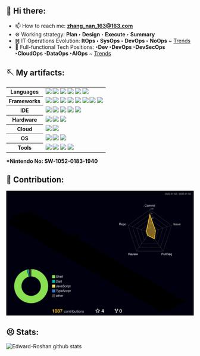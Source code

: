 ## 👋 Hi there:

- 📫 How to reach me: **zhang_nan_163@163.com**
- ⚙️ Working strategy: **Plan ‣ Design ‣ Execute ‣ Summary**
- ䷰ IT Operations Evolution: **ItOps ‣ SysOps ‣ DevOps ‣ NoOps**  ~ [Trends](https://www.bmc.com/blogs/itops-devops-and-noops-oh-my/)
- 💎 Full-functional Tech Positions: **‣Dev ‣DevOps ‣DevSecOps ‣CloudOps ‣DataOps ‣AIOps** ~ [Trends](https://geekflare.com/what-is-sysops-dataops-devops-aiops-itops/#geekflare-toc-itops)
## 🪡 My artifacts: 

<table>
  <tr>
    <th>Languages</th>
    <td><img src="https://img.shields.io/badge/JavaScript-323330?style=for-the-badge&logo=javascript&logoColor=F7DF1E" /> <img src="https://img.shields.io/badge/TypeScript-007ACC?style=for-the-badge&logo=typescript&logoColor=white"/> <img src="https://img.shields.io/badge/C%23-239120?style=for-the-badge&logo=c-sharp&logoColor=white" /> <img src="https://img.shields.io/badge/Dart-0175C2?style=for-the-badge&logo=dart&logoColor=white" /> <img src="https://img.shields.io/badge/Swift-FA7343?style=for-the-badge&logo=swift&logoColor=white" /> <img src="https://img.shields.io/badge/Kotlin-0095D5?style=for-the-badge&logo=kotlin&logoColor=white" /></td>
  </tr>
  <tr>
    <th>Frameworks</th>
    <td><img src="https://img.shields.io/badge/Node.js-339933?style=for-the-badge&logo=nodedotjs&logoColor=white" /> <img src="https://img.shields.io/badge/Tailwind_CSS-38B2AC?style=for-the-badge&logo=tailwind-css&logoColor=white" /> <img src="https://img.shields.io/badge/React-20232A?style=for-the-badge&logo=react&logoColor=61DAFB" /> <img src="hhttps://img.shields.io/badge/Docker-2CA5E0?style=for-the-badge&logo=docker&logoColor=white" /> <img src="https://img.shields.io/badge/Vite-B73BFE?style=for-the-badge&logo=vite&logoColor=FFD62E" /> <img src="https://img.shields.io/badge/Redux-593D88?style=for-the-badge&logo=redux&logoColor=white" /> <img src="https://img.shields.io/badge/Flutter-02569B?style=for-the-badge&logo=flutter&logoColor=white" /> <img src="https://img.shields.io/static/v1?style=for-the-badge&message=Tauri&color=222222&logo=Tauri&logoColor=FFC131&label=" /></td>
  </tr>
  <tr>
    <th>IDE</th>
    <td><img src="https://img.shields.io/badge/Visual_Studio_Code-0078D4?style=for-the-badge&logo=visual%20studio%20code&logoColor=white" /> <img src="https://img.shields.io/badge/Visual_Studio-5C2D91?style=for-the-badge&logo=visual%20studio&logoColor=white" /> <img src="https://img.shields.io/badge/Xcode-007ACC?style=for-the-badge&logo=Xcode&logoColor=white" /> <img src="	https://img.shields.io/badge/npm-CB3837?style=for-the-badge&logo=npm&logoColor=white" /> <img src="https://img.shields.io/badge/Android_Studio-3DDC84?style=for-the-badge&logo=android-studio&logoColor=white" /> </td>
  </tr>
  <tr>
    <th>Hardware</th>
    <td><img src="https://img.shields.io/badge/apple%20silicon-333333?style=for-the-badge&logo=apple&logoColor=white" /> <img src="https://img.shields.io/badge/asus%20laptop-000000?style=for-the-badge&logo=asus&logoColor=white" /> <img src="https://img.shields.io/static/v1?style=for-the-badge&message=Nintendo+Switch&color=E60012&logo=Nintendo+Switch&logoColor=FFFFFF&label=" /></td>
  </tr>
  <tr>
    <th>Cloud</th>
    <td><img src="https://img.shields.io/badge/Amazon_AWS-FF9900?style=for-the-badge&logo=amazonaws&logoColor=white" /> <img src="https://img.shields.io/badge/Google_Cloud-4285F4?style=for-the-badge&logo=google-cloud&logoColor=white" /></td>
  </tr>
  <tr>
    <th>OS</th>
    <td><img src="https://img.shields.io/static/v1?style=for-the-badge&message=macOS&color=000000&logo=macOS&logoColor=FFFFFF&label=" /> <img src="https://img.shields.io/static/v1?style=for-the-badge&message=Windows+11&color=0078D4&logo=Windows+11&logoColor=FFFFFF&label=" /> <img src="https://img.shields.io/static/v1?style=for-the-badge&message=Kali+Linux&color=557C94&logo=Kali+Linux&logoColor=FFFFFF&label=" /></td>
  </tr>
  <tr>
    <th>Tools</th>
    <td><img src="https://img.shields.io/static/v1?style=for-the-badge&message=pnpm&color=222222&logo=pnpm&logoColor=F69220&label=" /> <img src="https://img.shields.io/static/v1?style=for-the-badge&message=Yarn&color=2C8EBB&logo=Yarn&logoColor=FFFFFF&label=" /> <img src="https://img.shields.io/static/v1?style=for-the-badge&message=NuGet&color=004880&logo=NuGet&logoColor=FFFFFF&label=" /> <img src="https://img.shields.io/static/v1?style=for-the-badge&message=Homebrew&color=222222&logo=Homebrew&logoColor=FBB040&label=" /></td>
  </tr>
</table>

**\*Nintendo No: SW-1052-0183-1940**
  
## 🩻 Contribution:
![](./profile-3d-contrib/profile-night-rainbow.svg)

## 😣 Stats:
![Edward-Roshan github stats](https://github-readme-stats.vercel.app/api?username=edward-roshan&show_icons=true&theme=dracula&count_private=true)
